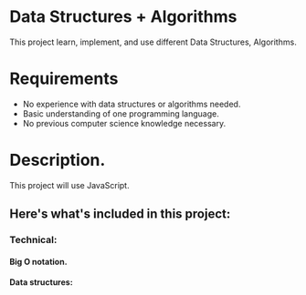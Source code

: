 # Data Structures + Algorithms
This project learn, implement, and use different Data Structures, Algorithms.
# Requirements
* No experience with data structures or algorithms needed.
* Basic understanding of one programming language.
* No previous computer science knowledge necessary.
# Description.
This project will use JavaScript.
## Here's what's included in this project:
### Technical:
#### Big O notation.
#### Data structures: 
